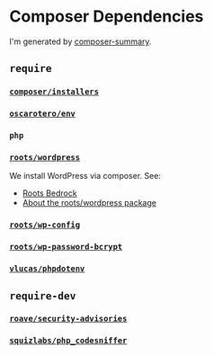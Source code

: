 # Composer Dependencies

I'm generated by [composer-summary](https://github.com/oncarrot/composer-summary).

## `require`

### [`composer/installers`](https://packagist.org/packages/composer/installers)

### [`oscarotero/env`](https://packagist.org/packages/oscarotero/env)

### `php`

### [`roots/wordpress`](https://packagist.org/packages/roots/wordpress)

We install WordPress via composer. See:

- [Roots Bedrock](https://roots.io/bedrock/)
- [About the roots/wordpress package](https://roots.io/announcing-the-roots-wordpress-composer-package/)

### [`roots/wp-config`](https://packagist.org/packages/roots/wp-config)

### [`roots/wp-password-bcrypt`](https://packagist.org/packages/roots/wp-password-bcrypt)

### [`vlucas/phpdotenv`](https://packagist.org/packages/vlucas/phpdotenv)

## `require-dev`

### [`roave/security-advisories`](https://packagist.org/packages/roave/security-advisories)

### [`squizlabs/php_codesniffer`](https://packagist.org/packages/squizlabs/php_codesniffer)

